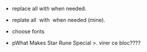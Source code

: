 - replace all <Link> with <ExternalLink> when needed.

- replate all <img> with <Image> when needed (mine).

- choose fonts

- pWhat Makes Star Rune Special >. virer ce bloc????
